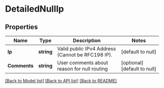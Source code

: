 # DetailedNullIp

## Properties
Name | Type | Description | Notes
------------ | ------------- | ------------- | -------------
**Ip** | **string** | Valid public IPv4 Address (Cannot be RFC198 IP). | [default to null]
**Comments** | **string** | User comments about reason for null routing | [optional] [default to null]

[[Back to Model list]](../README.md#documentation-for-models) [[Back to API list]](../README.md#documentation-for-api-endpoints) [[Back to README]](../README.md)


